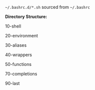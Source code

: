 `~/.bashrc.d/*.sh` sourced from `~/.bashrc`

**Directory Structure:**

10-shell

20-environment

30-aliases

40-wrappers

50-functions

70-completions

90-last
